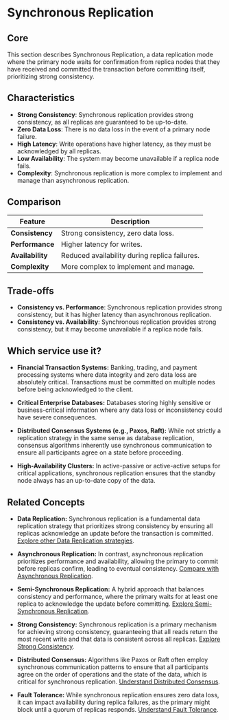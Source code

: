 # Synchronous Replication

## Core

This section describes Synchronous Replication, a data replication mode where the primary node waits for confirmation from replica nodes that they have received and committed the transaction before committing itself, prioritizing strong consistency.

## Characteristics

- **Strong Consistency**: Synchronous replication provides strong consistency, as all replicas are guaranteed to be up-to-date.
- **Zero Data Loss**: There is no data loss in the event of a primary node failure.
- **High Latency**: Write operations have higher latency, as they must be acknowledged by all replicas.
- **Low Availability**: The system may become unavailable if a replica node fails.
- **Complexity**: Synchronous replication is more complex to implement and manage than asynchronous replication.

## Comparison

| Feature | Description |
|---|---|
| **Consistency** | Strong consistency, zero data loss. |
| **Performance** | Higher latency for writes. |
| **Availability** | Reduced availability during replica failures. |
| **Complexity** | More complex to implement and manage. |

## Trade-offs

- **Consistency vs. Performance**: Synchronous replication provides strong consistency, but it has higher latency than asynchronous replication.
- **Consistency vs. Availability**: Synchronous replication provides strong consistency, but it may become unavailable if a replica node fails.

## Which service use it?



-   **Financial Transaction Systems:** Banking, trading, and payment processing systems where data integrity and zero data loss are absolutely critical. Transactions must be committed on multiple nodes before being acknowledged to the client.

-   **Critical Enterprise Databases:** Databases storing highly sensitive or business-critical information where any data loss or inconsistency could have severe consequences.

-   **Distributed Consensus Systems (e.g., Paxos, Raft):** While not strictly a replication strategy in the same sense as database replication, consensus algorithms inherently use synchronous communication to ensure all participants agree on a state before proceeding.

-   **High-Availability Clusters:** In active-passive or active-active setups for critical applications, synchronous replication ensures that the standby node always has an up-to-date copy of the data.

## Related Concepts

-   **Data Replication:** Synchronous replication is a fundamental data replication strategy that prioritizes strong consistency by ensuring all replicas acknowledge an update before the transaction is committed. [Explore other Data Replication strategies](../README.md).

-   **Asynchronous Replication:** In contrast, asynchronous replication prioritizes performance and availability, allowing the primary to commit before replicas confirm, leading to eventual consistency. [Compare with Asynchronous Replication](../async/README.md).

-   **Semi-Synchronous Replication:** A hybrid approach that balances consistency and performance, where the primary waits for at least one replica to acknowledge the update before committing. [Explore Semi-Synchronous Replication](../semi-sync/README.md).

-   **Strong Consistency:** Synchronous replication is a primary mechanism for achieving strong consistency, guaranteeing that all reads return the most recent write and that data is consistent across all replicas. [Explore Strong Consistency](../../consistency-models/strong-consistency/README.md).

-   **Distributed Consensus:** Algorithms like Paxos or Raft often employ synchronous communication patterns to ensure that all participants agree on the order of operations and the state of the data, which is critical for synchronous replication. [Understand Distributed Consensus](../../distributed-consensus/README.md).

-   **Fault Tolerance:** While synchronous replication ensures zero data loss, it can impact availability during replica failures, as the primary might block until a quorum of replicas responds. [Understand Fault Tolerance](../../fault-tolerance/README.md).
